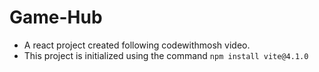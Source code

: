 # Game-Hub
- A react project created following codewithmosh video.
- This project is initialized using the command `npm install vite@4.1.0`
